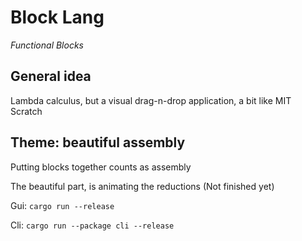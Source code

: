 # Block Lang
*Functional Blocks*

## General idea

Lambda calculus, but a visual drag-n-drop application, a bit like MIT Scratch

## Theme: beautiful assembly

Putting blocks together counts as assembly

The beautiful part, is animating the reductions (Not finished yet)

Gui: `cargo run --release`

Cli: `cargo run --package cli --release`